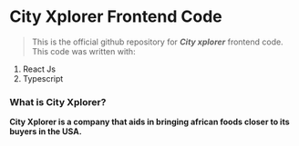 # City Xplorer Frontend Code

> This is the official github repository for ***City xplorer*** frontend code. This code was written with:

1. React Js
2. Typescript

### What is City Xplorer?

**City Xplorer is a company that aids in bringing african foods closer to its buyers in the USA.**
